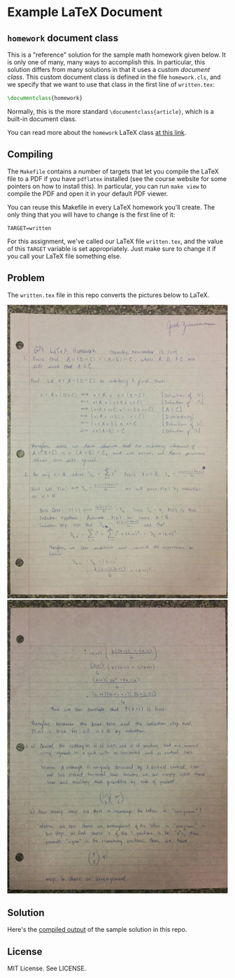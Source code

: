 # Example LaTeX Document

## `homework` document class

This is a "reference" solution for the sample math homework given below. It is
only one of many, many ways to accomplish this. In particular, this solution
differs from many solutions in that it uses a custom _document class_. This
custom document class is defined in the file `homework.cls`, and we specify that
we want to use that class in the first line of `written.tex`:

```tex
\documentclass{homework}
```

Normally, this is the more standard `\documentclass{article}`, which is a
built-in document class.

You can read more about the `homework` LaTeX class [at this link][0].

[0]: https://github.com/jez/latex-homework-class


## Compiling

The `Makefile` contains a number of targets that let you compile the LaTeX file
to a PDF if you have `pdflatex` installed (see the course website for some
pointers on how to install this). In particular, you can run `make view` to
compile the PDF and open it in your default PDF viewer.

You can reuse this Makefile in every LaTeX homework you'll create. The only
thing that you will have to change is the first line of it:

```make
TARGET=written
```

For this assignment, we've called our LaTeX file `written.tex`, and the value of
this `TARGET` variable is set appropriately. Just make sure to change it if you
call your LaTeX file something else.

## Problem

The `written.tex` file in this repo converts the pictures below to LaTeX.

![page 1](page1.jpg)
![page 2](page2.jpg)

## Solution

Here's the [compiled output](written.pdf) of the sample solution in this repo.

## License

MIT License. See LICENSE.
